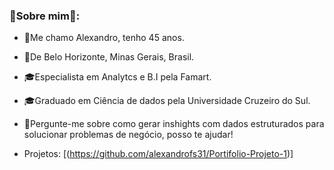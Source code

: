 ### 👦Sobre mim🌱:

* 👋Me chamo Alexandro, tenho 45 anos.
* 📌De Belo Horizonte, Minas Gerais, Brasil.
* 🎓Especialista em Analytcs e B.I pela Famart.
* 🎓Graduado em Ciência de dados pela Universidade Cruzeiro do Sul.
* 💬Pergunte-me sobre como  gerar inshights com dados estruturados para solucionar problemas de negócio, posso te ajudar!

* Projetos: [(https://github.com/alexandrofs31/Portifolio-Projeto-1)]
